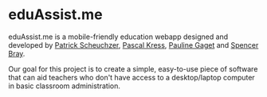 # eduAssist.me

eduAssist.me is a mobile-friendly education webapp designed and developed by [Patrick Scheuchzer](https://github.com/patrick-scheuchzer), [Pascal Kress](https://github.com/wabi69sabi), [Pauline Gaget](https://github.com/lupiane) and [Spencer Bray](https://github.com/letired).

Our goal for this project is to create a simple, easy-to-use piece of software that can aid teachers who don't have access to a desktop/laptop computer in basic classroom administration.
